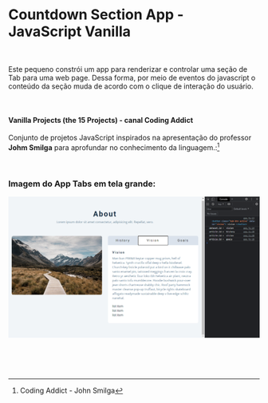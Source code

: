 # Countdown Section App - JavaScript Vanilla   

<br />

Este pequeno constrói um app para renderizar e controlar uma seção de Tab para uma web page. Dessa forma, por meio de eventos do javascript o conteúdo da seção muda de acordo com o clique de interação do usuário.

<br />

#### Vanilla Projects (the 15 Projects) -  canal Coding Addict

Conjunto de projetos JavaScript inspirados na apresentação do professor **Johm Smilga** para aprofundar no conhecimento da linguagem.:[^1]


<br />

### Imagem do App Tabs em tela grande:

![Imagem do App Scroll Function em tela grande](/public/images/javascript-vanilla-tab-section-01.png)



<br />


<br />
<br />

[^1]:Coding Addict - John Smilga 

